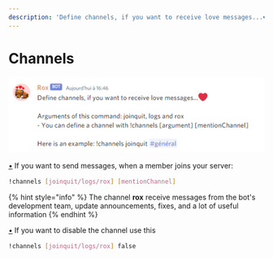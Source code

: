```yaml
---
description: 'Define channels, if you want to receive love messages...❤️'
---
```


# Channels

![](../.gitbook/assets/image%20%281%29.png)

[•](https://doc.rox.wtf/) If you want to send messages, when a member joins your server:

```bash
!channels [joinquit/logs/rox] [mentionChannel]
```

{% hint style="info" %}
The channel **rox** receive messages from the bot's development team, update announcements, fixes, and a lot of useful information
{% endhint %}

[•](https://doc.rox.wtf/) If you want to disable the channel use this

```bash
!channels [joinquit/logs/rox] false
```

